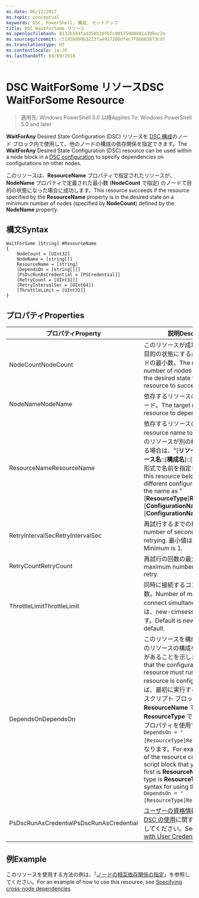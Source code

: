 ```yaml
---
ms.date: 06/12/2017
ms.topic: conceptual
keywords: DSC, PowerShell, 構成, セットアップ
title: DSC WaitForSome リソース
ms.openlocfilehash: 8132b584fad350530f6fc80175980881a399ac2e
ms.sourcegitcommit: cf195b090b3223fa4917206dfec7f0b603873cdf
ms.translationtype: HT
ms.contentlocale: ja-JP
ms.lasthandoff: 04/09/2018
---
```

# <a name="dsc-waitforsome-resource"></a><span data-ttu-id="72250-103">DSC WaitForSome リソース</span><span class="sxs-lookup"><span data-stu-id="72250-103">DSC WaitForSome Resource</span></span>

> <span data-ttu-id="72250-104">適用先: Windows PowerShell 5.0 以降</span><span class="sxs-lookup"><span data-stu-id="72250-104">Applies To: Windows PowerShell 5.0 and later</span></span>

<span data-ttu-id="72250-105">**WaitForAny** Desired State Configuration (DSC) リソースを [DSC 構成](configurations.md)のノード ブロック内で使用して、他のノードの構成の依存関係を指定できます。</span><span class="sxs-lookup"><span data-stu-id="72250-105">The **WaitForAny** Desired State Configuration (DSC) resource can be used within a node block in a [DSC configuration](configurations.md) to specify dependencies on configurations on other nodes.</span></span>

<span data-ttu-id="72250-106">このリソースは、**ResourceName** プロパティで指定されたリソースが、**NodeName** プロパティで定義された最小数 (**NodeCount** で指定) のノードで目的の状態になった場合に成功します。</span><span class="sxs-lookup"><span data-stu-id="72250-106">This resource succeeds if the resource specified by the **ResourceName** property is in the desired state on a minimum number of nodes (specified by **NodeCount**) defined by the **NodeName** property.</span></span>


## <a name="syntax"></a><span data-ttu-id="72250-107">構文</span><span class="sxs-lookup"><span data-stu-id="72250-107">Syntax</span></span>

```
WaitForSome [String] #ResourceName
{
    NodeCount = [UInt32]
    NodeName = [string[]]
    ResourceName = [string]
    [DependsOn = [string[]]]
    [PsDscRunAsCredential = [PSCredential]]
    [RetryCount = [UInt32]]
    [RetryIntervalSec = [UInt64]]
    [ThrottleLimit = [UInt32]]
}
```

## <a name="properties"></a><span data-ttu-id="72250-108">プロパティ</span><span class="sxs-lookup"><span data-stu-id="72250-108">Properties</span></span>

|  <span data-ttu-id="72250-109">プロパティ</span><span class="sxs-lookup"><span data-stu-id="72250-109">Property</span></span>  |  <span data-ttu-id="72250-110">説明</span><span class="sxs-lookup"><span data-stu-id="72250-110">Description</span></span>   |
|---|---|
| <span data-ttu-id="72250-111">NodeCount</span><span class="sxs-lookup"><span data-stu-id="72250-111">NodeCount</span></span>| <span data-ttu-id="72250-112">このリソースが成功するために、目的の状態にする必要があるノードの最小数。</span><span class="sxs-lookup"><span data-stu-id="72250-112">The minimum number of nodes that must be in the desired state for this resource to succeed.</span></span>|
| <span data-ttu-id="72250-113">NodeName</span><span class="sxs-lookup"><span data-stu-id="72250-113">NodeName</span></span>| <span data-ttu-id="72250-114">依存するリソースのターゲット ノード。</span><span class="sxs-lookup"><span data-stu-id="72250-114">The target nodes of the resource to depend on.</span></span>|
| <span data-ttu-id="72250-115">ResourceName</span><span class="sxs-lookup"><span data-stu-id="72250-115">ResourceName</span></span>| <span data-ttu-id="72250-116">依存するリソースの名前。</span><span class="sxs-lookup"><span data-stu-id="72250-116">The resource name to depend on.</span></span> <span data-ttu-id="72250-117">このリソースが別の構成に属している場合は、"[__リソースの種類__]__リソース名__::[__構成名__]::[__構成名__]" という形式で名前を指定してください。</span><span class="sxs-lookup"><span data-stu-id="72250-117">If this resource belongs to a different configuration, format the name as "[__ResourceType__]__ResourceName__::[__ConfigurationName__]::[__ConfigurationName__]"</span></span>|
| <span data-ttu-id="72250-118">RetryIntervalSec</span><span class="sxs-lookup"><span data-stu-id="72250-118">RetryIntervalSec</span></span>| <span data-ttu-id="72250-119">再試行するまでの秒数。</span><span class="sxs-lookup"><span data-stu-id="72250-119">The number of seconds before retrying.</span></span> <span data-ttu-id="72250-120">最小値は 1 です。</span><span class="sxs-lookup"><span data-stu-id="72250-120">Minimum is 1.</span></span>|
| <span data-ttu-id="72250-121">RetryCount</span><span class="sxs-lookup"><span data-stu-id="72250-121">RetryCount</span></span>| <span data-ttu-id="72250-122">再試行の回数の最大数。</span><span class="sxs-lookup"><span data-stu-id="72250-122">The maximum number of times to retry.</span></span>|
| <span data-ttu-id="72250-123">ThrottleLimit</span><span class="sxs-lookup"><span data-stu-id="72250-123">ThrottleLimit</span></span>| <span data-ttu-id="72250-124">同時に接続するコンピューターの数。</span><span class="sxs-lookup"><span data-stu-id="72250-124">Number of machines to connect simultaneously.</span></span> <span data-ttu-id="72250-125">既定では、new-cimsession の既定値です。</span><span class="sxs-lookup"><span data-stu-id="72250-125">Default is new-cimsession default.</span></span>|
| <span data-ttu-id="72250-126">DependsOn</span><span class="sxs-lookup"><span data-stu-id="72250-126">DependsOn</span></span> | <span data-ttu-id="72250-127">このリソースを構成する前に、他のリソースの構成を実行する必要があることを示します。</span><span class="sxs-lookup"><span data-stu-id="72250-127">Indicates that the configuration of another resource must run before this resource is configured.</span></span> <span data-ttu-id="72250-128">たとえば、最初に実行するリソース構成スクリプト ブロックの ID が __ResourceName__ で、そのタイプが __ResourceType__ である場合、このプロパティを使用する構文は `DependsOn = "[ResourceType]ResourceName"` になります。</span><span class="sxs-lookup"><span data-stu-id="72250-128">For example, if the ID of the resource configuration script block that you want to run first is __ResourceName__ and its type is __ResourceType__, the syntax for using this property is `DependsOn = "[ResourceType]ResourceName"`.</span></span>|
| <span data-ttu-id="72250-129">PsDscRunAsCredential</span><span class="sxs-lookup"><span data-stu-id="72250-129">PsDscRunAsCredential</span></span> | <span data-ttu-id="72250-130">[ユーザーの資格情報を指定した DSC の使用](https://docs.microsoft.com/powershell/dsc/runasuser)に関するページを参照してください。</span><span class="sxs-lookup"><span data-stu-id="72250-130">See [Using DSC with User Credentials](https://docs.microsoft.com/powershell/dsc/runasuser)</span></span> |


## <a name="example"></a><span data-ttu-id="72250-131">例</span><span class="sxs-lookup"><span data-stu-id="72250-131">Example</span></span>

<span data-ttu-id="72250-132">このリソースを使用する方法の例は、「[ノードの相互依存関係の指定](crossNodeDependencies.md)」を参照してください。</span><span class="sxs-lookup"><span data-stu-id="72250-132">For an example of how to use this resource, see [Specifying cross-node dependencies](crossNodeDependencies.md)</span></span>
